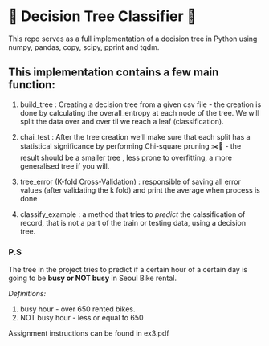 # :deciduous_tree: Decision Tree Classifier :deciduous_tree:

This repo serves as a full implementation of a decision tree in Python using numpy, pandas, copy, scipy, pprint and tqdm.

## This implementation contains a few **main** function:

1. build_tree : Creating a decision tree from a given csv file - the creation is done by calculating the overall_entropy at each node of the tree. We will split the data over and over til we reach a leaf (classification).

2. chai_test : After the tree creation we'll make sure that each split has a statistical significance by performing Chi-square pruning :scissors::leaves: - the result should be a smaller tree , less prone to overfitting, a more generalised tree if you will.

3. tree_error (K-fold Cross-Validation) : responsible of saving all error values (after validating the k fold) and print the average when process is done 

4. classify_example : a method that tries to *predict* the calssification of record, that is not a part of the train or testing data, using a decision tree.


### **P.S**
The tree in the project tries to predict if a certain hour of a certain day is going to be **busy or NOT busy** in Seoul Bike rental.

*Definitions:*
1. busy hour - over 650 rented bikes.
2. NOT busy hour - less or equal to 650

Assignment instructions can be found in ex3.pdf